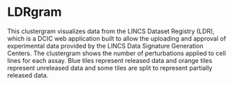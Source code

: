 # LDRgram

This clustergram visualizes data from the LINCS Dataset Registry (LDR), which is a DCIC web application built to allow the uploading and approval of experimental data provided by the LINCS Data Signature Generation Centers. The clustergram shows the number of perturbations applied to cell lines for each assay. Blue tiles represent released data and orange tiles represent unreleased data and some tiles are split to represent partially released data. 